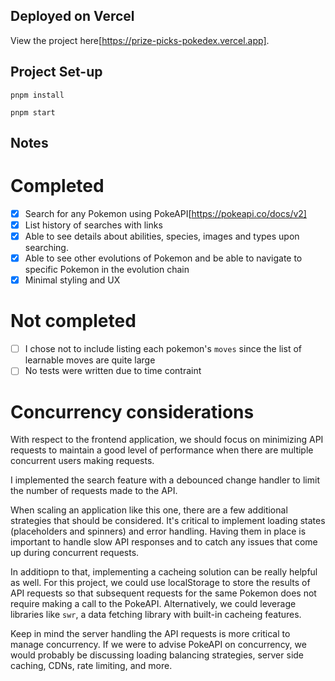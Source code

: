 ## Deployed on Vercel

View the project here[https://prize-picks-pokedex.vercel.app].

## Project Set-up

```
pnpm install

pnpm start
```

## Notes

# Completed

- [x] Search for any Pokemon using PokeAPI[https://pokeapi.co/docs/v2]
- [x] List history of searches with links
- [x] Able to see details about abilities, species, images and types upon searching.
- [x] Able to see other evolutions of Pokemon and be able to navigate to specific Pokemon in the evolution chain
- [x] Minimal styling and UX

# Not completed

- [ ] I chose not to include listing each pokemon's `moves` since the list of learnable moves are quite large
- [ ] No tests were written due to time contraint

# Concurrency considerations

With respect to the frontend application, we should focus on minimizing API requests to maintain a good level of performance when there are multiple concurrent users making requests.

I implemented the search feature with a debounced change handler to limit the number of requests made to the API.

When scaling an application like this one, there are a few additional strategies that should be considered. It's critical to implement loading states (placeholders and spinners) and error handling. Having them in place is important to handle slow API responses and to catch any issues that come up during concurrent requests.

In additiopn to that, implementing a cacheing solution can be really helpful as well. For this project, we could use localStorage to store the results of API requests so that subsequent requests for the same Pokemon does not require making a call to the PokeAPI. Alternatively, we could leverage libraries like `swr`, a data fetching library with built-in cacheing features.

Keep in mind the server handling the API requests is more critical to manage concurrency. If we were to advise PokeAPI on concurrency, we would probably be discussing loading balancing strategies, server side caching, CDNs, rate limiting, and more.
